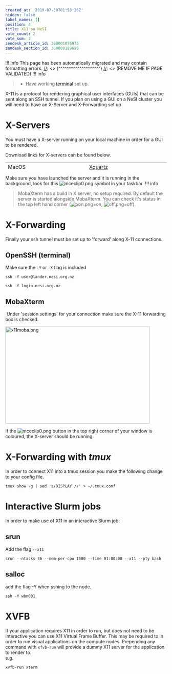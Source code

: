 ```yaml
---
created_at: '2019-07-30T01:58:26Z'
hidden: false
label_names: []
position: 4
title: X11 on NeSI
vote_count: 2
vote_sum: 2
zendesk_article_id: 360001075975
zendesk_section_id: 360000189696
---
```



[//]: <> (REMOVE ME IF PAGE VALIDATED)
[//]: <> (vvvvvvvvvvvvvvvvvvvv)
!!! info
    This page has been automatically migrated and may contain formatting errors.
[//]: <> (^^^^^^^^^^^^^^^^^^^^)
[//]: <> (REMOVE ME IF PAGE VALIDATED)
!!! info
>
> -   Have working
>     [terminal](https://support.nesi.org.nz/hc/en-gb/sections/360000189696)
>     set up.

X<span class="dictionary-of-numbers">-11 is a protocol </span>for
rendering graphical user interfaces (GUIs) that can be sent along an SSH
tunnel. If you plan on using a GUI on a NeSI cluster you will need to
have an X-Server and X-Forwarding set up.

# X-Servers

You must have a X-server running on your local machine in order for a
GUI to be rendered.

Download links for X-servers can be found below.

<table style="height: 23px;" width="633">
<tbody>
<tr class="odd">
<td style="width: 313px">MacOS</td>
<td style="width: 313px"><a
href="https://www.xquartz.org/">Xquartz</a></td>
</tr>
<tr class="even">
<td style="width: 313px">Linux</td>
<td style="width: 313px"><a
href="https://www.x.org/wiki/Releases/Download/">Xorg</a></td>
</tr>
<tr class="odd">
<td style="width: 313px">Windows</td>
<td style="width: 313px"><a
href="https://sourceforge.net/projects/xming/">Xming</a></td>
</tr>
</tbody>
</table>

Make sure you have launched the server and it is running in the
background, look for
this ![mceclip0.png](../../../assets/images/mceclip0_0_0_0_0_0_0_0_0_0_0_0_0_0_0_0_0_0_0.png) symbol
in your taskbar 
!!! info
>
> MobaXterm has a build in X server, no setup required. By default the
> server is started alongside MobaXterm. You can check it's status in
> the top left hand corner
> (![xon.png](../../../assets/images/xon_0.png)=on, ![off.png](../../../assets/images/off_0.png)=off). 

# X-Forwarding

Finally your ssh tunnel must be set up to 'forward' along
X<span class="dictionary-of-numbers">-11 connections</span>. 

## OpenSSH (terminal)

Make sure the `-Y` or `-X` flag is included

    ssh -Y user@lander.nesi.org.nz

    ssh -Y login.nesi.org.nz

## MobaXterm

 Under 'session settings' for your connection make sure the
X<span class="dictionary-of-numbers">-11 forwarding box is
</span>checked.

<img src="../../../assets/images/x11moba_0.png" width="451" height="303"
alt="x11moba.png" />

If the
![mceclip0.png](../../../assets/images/mceclip0_0_0_0_0_0_0_0_0_0_0_0_0_0_0_0_0_0_0_0.png)
button in the top right corner of your window is coloured, the X-server
should be running.

# X-Forwarding with *tmux*

In order to connect X11 into a tmux session you make the following
change to your config file.

    tmux show -g | sed 's/DISPLAY //' > ~/.tmux.conf

# Interactive Slurm jobs

In order to make use of X11 in an interactive Slurm job:

## srun

Add the flag `--x11`

    srun --ntasks 36 --mem-per-cpu 1500 --time 01:00:00 --x11 --pty bash

## salloc

add the flag -Y when sshing to the node.

    ssh -Y wbn001

# XVFB

If your application requires X11 in order to run, but does not need to
be interactive you can use X11 Virtual Frame Buffer. This may be
required to in order to run visual applications on the compute nodes.
Prepending any command with `xfvb-run` will provide a dummy X11 server
for the application to render to.  
e.g.

    xvfb-run xterm

